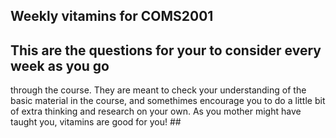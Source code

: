 ## Weekly vitamins for COMS2001 ##

## This are the questions for your to consider every week as you go
   through the course.  They are meant to check your understanding of
   the basic material in the course, and somethimes encourage you to
   do a little bit of extra thinking and research on your own. As you
   mother might have taught you, vitamins are good for you! ##
